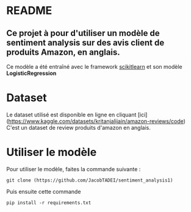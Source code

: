 # README
## Ce projet à pour d'utiliser un modèle de sentiment analysis sur des avis client de produits Amazon, en anglais.
Ce modèle a été entraîné avec le framework [scikitlearn](https://scikit-learn.org/stable/) et son modèle __LogisticRegression__
# Dataset
Le dataset utilisé est disponible en ligne en cliquant [ici]
(https://www.kaggle.com/datasets/kritanjalijain/amazon-reviews/code)
C'est un dataset de review produits d'amazon en anglais.
# Utiliser le modèle 
Pour utiliser le modèle, faites la commande suivante : 
```
git clone (https://github.com/JacobTADEI/sentiment_analysis1)
```
Puis ensuite cette commande 
```
pip install -r requirements.txt
```


